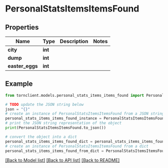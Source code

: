 # PersonalStatsItemsItemsFound


## Properties

Name | Type | Description | Notes
------------ | ------------- | ------------- | -------------
**city** | **int** |  | 
**dump** | **int** |  | 
**easter_eggs** | **int** |  | 

## Example

```python
from tornclient.models.personal_stats_items_items_found import PersonalStatsItemsItemsFound

# TODO update the JSON string below
json = "{}"
# create an instance of PersonalStatsItemsItemsFound from a JSON string
personal_stats_items_items_found_instance = PersonalStatsItemsItemsFound.from_json(json)
# print the JSON string representation of the object
print(PersonalStatsItemsItemsFound.to_json())

# convert the object into a dict
personal_stats_items_items_found_dict = personal_stats_items_items_found_instance.to_dict()
# create an instance of PersonalStatsItemsItemsFound from a dict
personal_stats_items_items_found_from_dict = PersonalStatsItemsItemsFound.from_dict(personal_stats_items_items_found_dict)
```
[[Back to Model list]](../README.md#documentation-for-models) [[Back to API list]](../README.md#documentation-for-api-endpoints) [[Back to README]](../README.md)



